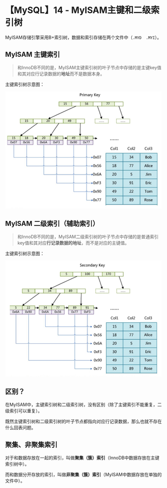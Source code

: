 # 【MySQL】14 - MyISAM主键和二级索引树



MyISAM存储引擎采用B+索引树，数据和索引存储在两个文件中（`.MYD  .MYI`）。



## MyISAM 主键索引

> 和InnoDB不同的是，MyISAM主键索引树的叶子节点中存储的是主键key值和其对应行记录数据的**地址**而不是数据本身。


主键索引树示意图：

![](/post_images/posts/Database/MySQL/MyISAM主键索引树.jpg "MyISAM主键索引树")




## MyISAM 二级索引（辅助索引）

> 和InnoDB不同的是，MyISAM二级索引树的叶子节点中存储的是普通索引key值和其对应**行记录数据的地址**，而不是对应的主键值。



主键索引树示意图：

![](/post_images/posts/Database/MySQL/MyISAM二级索引树.jpg "MyISAM二级索引树")



## 区别？

在MyISAM中，主键索引树和二级索引树，没有区别（除了主键索引不能重复，二级索引可以重复）。

既然主键索引树和二级索引树的叶子节点都指向对应行记录数据，那么也就不存在什么回表问题。



## 聚集、非聚集索引

对于和数据存放在一起的索引，叫做**聚集（簇）索引**（InnoDB中数据存放在主键索引树中）。

而和数据分开存放的索引，叫做**非聚集（簇）索引**（MyISAM中数据存放在单独的文件中）。
